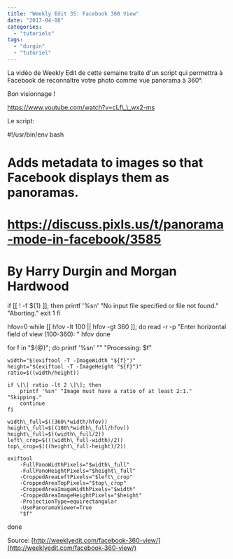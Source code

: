 ```yaml
---
title: "Weekly Edit 35: Facebook 360 View"
date: "2017-04-08"
categories: 
  - "tutoriels"
tags: 
  - "durgin"
  - "tutoriel"
---
```


La vidéo de Weekly Edit de cette semaine traite d'un script qui permettra à Facebook de reconnaître votre photo comme vue panorama à 360°.

Bon visionnage !

https://www.youtube.com/watch?v=cLf\_\_wx2-ms

Le script:

#!/usr/bin/env bash
# Adds metadata to images so that Facebook displays them as panoramas.
# https://discuss.pixls.us/t/panorama-mode-in-facebook/3585
# By Harry Durgin and Morgan Hardwood

if \[\[ ! -f ${1} \]\]; then
    printf '%sn' "No input file specified or file not found." "Aborting."
    exit 1
fi

hfov=0
while \[\[ hfov -lt 100 || hfov -gt 360 \]\]; do
    read -r -p "Enter horizontal field of view (100-360): " hfov
done

for f in "${@}"; do
    printf '%sn' "" "Processing: $f"

    width="$(exiftool -T -ImageWidth "${f}")"
    height="$(exiftool -T -ImageHeight "${f}")"
    ratio=$((width/height))

    if \[\[ ratio -lt 2 \]\]; then
        printf '%sn' "Image must have a ratio of at least 2:1." "Skipping."
        continue
    fi

    width\_full=$((360\*width/hfov))
    height\_full=$((180\*width\_full/hfov))
    height\_full=$((width\_full/2))
    left\_crop=$(((width\_full-width)/2))
    top\_crop=$(((height\_full-height)/2))

    exiftool 
        -FullPanoWidthPixels="$width\_full" 
        -FullPanoHeightPixels="$height\_full" 
        -CroppedAreaLeftPixels="$left\_crop" 
        -CroppedAreaTopPixels="$top\_crop" 
        -CroppedAreaImageWidthPixels="$width" 
        -CroppedAreaImageHeightPixels="$height" 
        -ProjectionType=equirectangular 
        -UsePanoramaViewer=True 
        "$f"
done

Source: [http://weeklyedit.com/facebook-360-view/](http://weeklyedit.com/facebook-360-view/)
